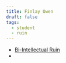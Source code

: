 ```yaml
---
title: Finlay Owen
draft: false
tags:
  - student
  - ruin
---
```


- [Bi-Intellectual Ruin](Bi-Intellectual%20Ruin.md)
- 